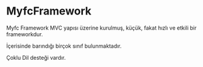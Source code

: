 # MyfcFramework
Myfc Framework MVC yapısı üzerine kurulmuş, küçük, fakat hızlı ve etkili bir frameworkdur.

İçerisinde barındığı birçok sınıf bulunmaktadır.

Çoklu Dil desteği vardır.
